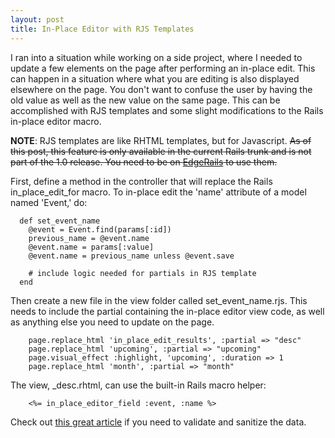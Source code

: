 ```yaml
--- 
layout: post
title: In-Place Editor with RJS Templates
---
```

I ran into a situation while working on a side project, where I needed to update a few elements on the page after performing an in-place edit.  This can happen in a situation where what you are editing is also displayed elsewhere on the page.  You don't want to confuse the user by having the old value as well as the new value on the same page.  This can be accomplished with RJS templates and some slight modifications to the Rails in-place editor macro.  

**NOTE**: RJS templates are like RHTML templates, but for Javascript.  <strike>As of this post, this feature is only available in the current Rails trunk and is not part of the 1.0 release.  You need to be on [EdgeRails](http://wiki.rubyonrails.com/rails/pages/EdgeRails) to use them.</strike>

First, define a method in the controller that will replace the Rails in\_place\_edit\_for macro.  To in-place edit the 'name' attribute of a model named 'Event,' do:

	  def set_event_name
	    @event = Event.find(params[:id])
	    previous_name = @event.name
	    @event.name = params[:value]
	    @event.name = previous_name unless @event.save

	    # include logic needed for partials in RJS template
	  end

Then create a new file in the view folder called set\_event\_name.rjs.  This needs to include the partial containing the in-place editor view code, as well as anything else you need to update on the page.

		page.replace_html 'in_place_edit_results', :partial => "desc"
		page.replace_html 'upcoming', :partial => "upcoming"
		page.visual_effect :highlight, 'upcoming', :duration => 1
		page.replace_html 'month', :partial => "month"

The view, \_desc.rhtml, can use the built-in Rails macro helper:

		<%= in_place_editor_field :event, :name %>

Check out [this great article](http://shnoo.gr/articles/2005/12/20/ajax-the-great) if you need to validate and sanitize the data.
